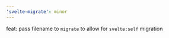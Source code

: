 ```yaml
---
'svelte-migrate': minor
---
```


feat: pass filename to `migrate` to allow for `svelte:self` migration
